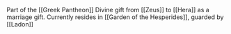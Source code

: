 Part of the [[Greek Pantheon]]
Divine gift from [[Zeus]] to [[Hera]] as a marriage gift. 
Currently resides in [[Garden of the Hesperides]], guarded by [[Ladon]]

